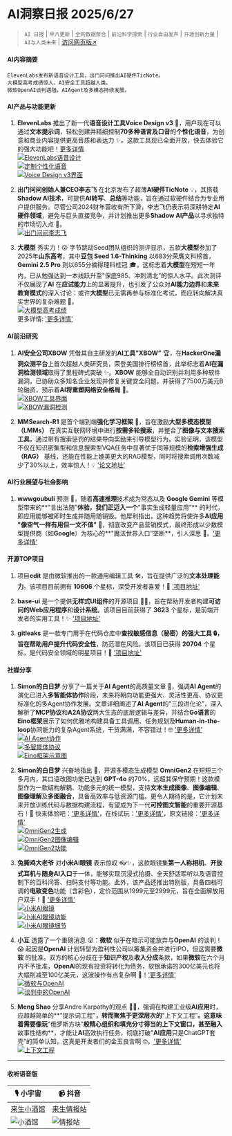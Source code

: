 # AI洞察日报 2025/6/27

>  `AI 日报` | `早八更新` | `全网数据聚合` | `前沿科学探索` | `行业自由发声` | `开源创新力量` | `AI与人类未来` | [访问网页版↗️](https://ai.hubtoday.app/)



#### **AI内容摘要**

```
ElevenLabs发布新语音设计工具，出门问问推出AI硬件TicNote。
大模型高考成绩惊人，AI安全工具超越人类。
微软OpenAI谈判遇阻，AIAgent及多模态持续发展。
```



#### **AI产品与功能更新**
1.  **ElevenLabs** 推出了新一代**语音设计工具Voice Design v3** 🎉，用户现在可以通过**文本提示词**，轻松创建并精细控制**70多种语言及口音**的**个性化语音**，为创意和商业内容提供更高音质和表达力 ✨。这款工具现已全面开放，快去体验它的强大功能吧！[更多详情](https://elevenlabs.io/voice-design)
    <br/> [![ElevenLabs语音设计](https://assets-v2.circle.so/vijiutr3y6vtx0je0jj3ck76slvc)](https://assets-v2.circle.so/vijiutr3y6vtx0je0jj3ck76slvc) <br/> [![定制个性化语音](https://assets-v2.circle.so/ju51ik2e8hzybvd29eehyf5n1rdj)](https://assets-v2.circle.so/ju51ik2e8hzybvd29eehyf5n1rdj) <br/> [![Voice Design v3界面](https://assets-v2.circle.so/pv2uwy79y1zs7okoh09dymer4vpw)](https://assets-v2.circle.so/pv2uwy79y1zs7okoh09dymer4vpw) <br/>

2.  **出门问问创始人兼CEO李志飞** 在北京发布了超薄**AI硬件TicNote** 💡，其搭载**Shadow AI技术**，可提供**AI转写**、**总结**等功能，旨在通过软硬件结合为专业用户提供服务。尽管公司2024财年营收有所下滑，李志飞仍表示将深耕特定**AI硬件领域**，避免与巨头直接竞争，并计划推出更多**Shadow AI产品**以寻求独特的市场切入点 🚀。
    <br/> [![出门问问李志飞](https://pic.chinaz.com/picmap/202304171730169988_2.jpg)](https://pic.chinaz.com/picmap/202304171730169988_2.jpg) <br/>

3.  **大模型** 秀实力！😮 字节跳动Seed团队组织的测评显示，五款**大模型**参加了2025年**山东高考**，其中**豆包 Seed 1.6-Thinking** 以683分荣膺文科榜首，**Gemini 2.5 Pro** 则以655分摘得理科桂冠 🎓，这标志着**大模型**在短短一年内，已从勉强达到一本线跃升至"保底985、冲刺清北”的惊人水平。此次测评不仅展现了**AI** 在**应试能力**上的显著提升，也引发了公众对**AI能力边界**和**未来教育模式**的深入讨论：或许**大模型**已无需再参与标准化考试，而应转向解决真实世界的复杂难题 🤔。
    <br/> [![大模型高考成绩](https://image.jiqizhixin.com/uploads/editor/93a8c682-cd72-4b9e-b193-2de6000ed32e/640.png)](https://image.jiqizhixin.com/uploads/editor/93a8c682-cd72-4b9e-b193-2de6000ed32e/640.png) <br/> 更多详情: ['更多详情'](https://www.jiqizhixin.com/articles/2025-06-26-12)

#### **AI前沿研究**
1.  **AI安全公司XBOW** 凭借其自主研发的**AI工具"XBOW”** 🏆，在**HackerOne漏洞众测平台**上首次超越人类研究员，荣登美国排行榜榜首，此举标志着**AI在漏洞检测领域**取得了里程碑式突破 ✨。**XBOW** 能够全自动识别并利用多种软件漏洞，已协助众多知名企业发现并修复关键安全问题，并获得了7500万美元B轮融资，预示着**AI将重塑网络安全格局** 🚀。
    <br/> [![XBOW工具界面](https://upload.chinaz.com/2025/0626/6388654490605766348022671.png)](https://upload.chinaz.com/2025/0626/6388654490605766348022671.png) <br/> [![XBOW漏洞检测](https://upload.chinaz.com/2025/0626/6388654491737208217775020.png)](https://upload.chinaz.com/2025/0626/6388654491737208217775020.png) <br/>

2.  **MMSearch-R1** 是首个端到端**强化学习框架** 🔬，旨在激励**大型多模态模型（LMMs）** 在真实互联网环境中进行**按需多轮搜索**，并整合了**图像与文本搜索工具**，通过带有搜索惩罚的结果导向奖励来引导模型行为。实验证明，该模型不仅在知识密集型和信息搜索型VQA任务中显著优于同等规模的**检索增强生成（RAG）** 基线，还能在性能上媲美更大的RAG模型，同时将搜索调用次数减少了30%以上，效率惊人！💡 ['论文地址'](https://arxiv.org/abs/2506.20670)

#### **AI行业展望与社会影响**
1.  **wwwgoubuli** 预测 🔮，随着**高速推理**技术成为常态以及 **Google Gemini** 等模型带来的**"言出法随”**体验，我们正迈入一个**"事实生成轻量应用”** 的时代，即应用能够被即时生成并随用随销毁。他犀利指出，这种趋势将使许多**AI应用** **"像空气一样有用但一文不值”** 💨，彻底改变产品营销模式，最终形成以少数模型提供商（如**Google**）为核心的**"魔法世界入口”垄断**，引人深思 🤔。['更多详情'](https://x.com/wwwgoubuli/status/1938082798973096160)

#### **开源TOP项目**
1.  项目**edit** 是由微软推出的一款通用编辑工具 🛠️，旨在提供广泛的**文本处理能力**。该项目目前拥有 **10606** 个星标，深受开发者喜爱！🌟 ['项目地址'](https://github.com/microsoft/edit)

2.  **base-ui** 是一个提供**无样式UI组件**的开源项目 🧑‍💻，旨在帮助开发者构建**可访问的Web应用程序**和**设计系统**。该项目目前获得了 **3623** 个星标，是前端开发者的实用工具！✨ ['项目地址'](https://github.com/mui/base-ui)

3.  **gitleaks** 是一款专门用于在代码仓库中**查找敏感信息（秘密）**的强大工具 🔒，旨在帮助用户提升**代码安全性**，防范潜在风险。该项目已获得 **20704** 个星标，是代码安全领域的明星项目！🌟 ['项目地址'](https://github.com/gitleaks/gitleaks)

#### **社媒分享**
1.  **Simon的白日梦** 分享了一篇关于**AI Agent**的高质量文章 🧠，强调**AI Agent**的演化已进入**多智能体协作**阶段，未来将朝向功能更强大、灵活性更高、协议更标准化的多Agent协作发展。文章详细阐述了**AI Agent**的"三段进化论”，深入解析了**MCP协议**和**A2A协议**两大生态的底层逻辑与差异，并结合**Go语言**的**Eino框架**展示了如何优雅地构建具备工具调用、任务规划及**Human-in-the-loop**协同能力的复杂Agent系统，干货满满，不容错过！🤓 ['更多详情'](https://m.okjike.com/originalPosts/685d58d062739eeda3b9d838)
    <br/> [![AI Agent协作](https://cdnv2.ruguoapp.com/Fu9_NrDOl23BPTkVMqCuo11qNhYQv3.jpg)](https://cdnv2.ruguoapp.com/Fu9_NrDOl23BPTkVMqCuo11qNhYQv3.jpg) <br/> [![多智能体协议](https://cdnv2.ruguoapp.com/Fkej5CodNU5eYZ0QvY6GUlRbLWSZv3.jpg)](https://cdnv2.ruguoapp.com/Fkej5CodNU5eYZ0QvY6GUlRbLWSZv3.jpg) <br/> [![Eino框架示意图](https://cdnv2.ruguoapp.com/FllJQZ_kio0pQNa11CUfnPvOhWbOv3.jpg)](https://cdnv2.ruguoapp.com/FllJQZ_kio0pQNa11CUfnPvOhWbOv3.jpg) <br/>

2.  **Simon的白日梦** 兴奋地指出 🚀，开源多模态生成模型 **OmniGen2** 在短短三个多月内，其口语改图功能已达到 **GPT-4o** 的70%，远超其保守预期！这款模型作为一款结构解耦、功能多元的统一模型，支持**文本生成图像**、**图像编辑**、**图像理解**及**多图融合**，具备高效率与低资源门槛。更令人期待的是，它计划未来开放训练代码与数据构建流程，有望成为下一代**可控图文智能**的重要开源基石！🎨 快来体验吧：['更多详情'](https://huggingface.co/OmniGen2/OmniGen2)，在线试玩：['更多详情'](https://huggingface.co/spaces/OmniGen2/OmniGen2)，原文链接：['更多详情'](https://m.okjike.com/originalPosts/685d56339c2e39aa22e64bbb)
    <br/> [![OmniGen2生成](https://cdnv2.ruguoapp.com/ltYbExXHHBX6-IiH6poCRt4V6YHWv3.png)](https://cdnv2.ruguoapp.com/ltYbExXHHBX6-IiH6poCRt4V6YHWv3.png) <br/> [![OmniGen2图像编辑](https://cdnv2.ruguoapp.com/ljDKpsINlzylflPcueaB7KC5dTqSv3.png)](https://cdnv2.ruguoapp.com/ljDKpsINlzylflPcueaB7KC5dTqSv3.png) <br/> [![OmniGen2功能](https://cdnv2.ruguoapp.com/ls34LcFxuRD1Baz2eGvajo2pvO52v3.jpg)](https://cdnv2.ruguoapp.com/ls34LcFxuRD1Baz2eGvajo2pvO52v3.jpg) <br/>

3.  **兔撕鸡大老爷** 对**小米AI眼镜** 表示惊叹 👓✨，这款眼镜集**第一人称相机**、**开放式耳机**与**随身AI入口**于一体，能够实现沉浸式拍摄、全天舒适聆听以及语音控制下的百科问答、扫码支付等功能。此外，该产品还推出特别版，具备四档可调的**电致变色**功能（含彩色），定价范围从1999元至2999元，旨在全面解放用户双手！👋 ['更多详情'](https://m.okjike.com/originalPosts/685d40dbadecea032f68a102)
    <br/> [![小米AI眼镜](https://cdnv2.ruguoapp.com/FiYt7G4BWf7RKS6v7g6lhoD0c0CUv3.jpg)](https://cdnv2.ruguoapp.com/FiYt7G4BWf7RKS6v7g6lhoD0c0CUv3.jpg) <br/> [![小米AI眼镜功能](https://cdnv2.ruguoapp.com/Fp8KaIdLbsz62uQfat1l48cKg77Kv3.jpg)](https://cdnv2.ruguoapp.com/Fp8KaIdLbsz62uQfat1l48cKg77Kv3.jpg) <br/> [![小米AI眼镜细节](https://cdnv2.ruguoapp.com/FikgmCpcfMiwXeahMtlwT5OC9oaJv3.jpg)](https://cdnv2.ruguoapp.com/FikgmCpcfMiwXeahMtlwT5OC9oaJv3.jpg) <br/>

4.  **小互** 透露了一个重磅消息 😲：**微软** 似乎在暗示可能放弃与**OpenAI** 的谈判！😱 起因是**OpenAI** 计划转型为盈利性公司以筹集资金并进行IPO，但这需要**微软** 的批准。双方的核心分歧在于**知识产权**及**收入分成**条款，如果**微软**在六个月内不予批准，**OpenAI**的现有投资将转化为债务，软银承诺的300亿美元也将大幅削减至100亿美元，这波操作有点复杂啊 🤯！['更多详情'](https://x.com/imxiaohu/status/1938130680636182595)
    <br/> [![微软与OpenAI](https://pbs.twimg.com/media/GuVB3L_X0AA1A0L?format=jpg&name=orig)](https://pbs.twimg.com/media/GuVB3L_X0AA1A0L?format=jpg&name=orig) <br/> [![谈判中的OpenAI](https://pbs.twimg.com/media/GuVB3L9XwAADR9U?format=jpg&name=orig)](https://pbs.twimg.com/media/GuVB3L9XwAADR9U?format=jpg&name=orig) <br/>

5.  **Meng Shao** 分享Andre Karpathy的观点 🧠💡，强调在构建工业级**AI应用**时，应超越简单的**"提示词工程”**，转而聚焦于更深层次的**"上下文工程”**。这意味着需要像玩**"俄罗斯方块”**般精心组织和填充分寸得当的上下文窗口，甚至融入**故事性结构**，才能让**AI**高效执行任务，彻底打破"**AI应用**只是ChatGPT套壳”的简单认知，这真是开发者们的金玉良言啊 🤓。['更多详情'](https://x.com/shao__meng/status/1938120617494253712)
    <br/> [![上下文工程](https://pbs.twimg.com/media/GuWWbAGbAE7zgH?format=jpg&name=orig)](https://pbs.twimg.com/media/GuWWbAGbAE7zgH?format=jpg&name=orig) <br/>

---

#### **收听语音版**

| 🎙️ **小宇宙** | 📹 **抖音** |
| --- | --- |
| [来生小酒馆](https://www.xiaoyuzhoufm.com/podcast/683c62b7c1ca9cf575a5030e)  |   [来生情报站](https://www.douyin.com/user/MS4wLjABAAAAwpwqPQlu38sO38VyWgw9ZjDEnN4bMR5j8x111UxpseHR9DpB6-CveI5KRXOWuFwG)| 
| ![小酒馆](https://s1.imagehub.cc/images/2025/06/24/f959f7984e9163fc50d3941d79a7f262.md.png) | ![情报站](https://s1.imagehub.cc/images/2025/06/24/7fc30805eeb831e1e2baa3a240683ca3.md.png) |

    

